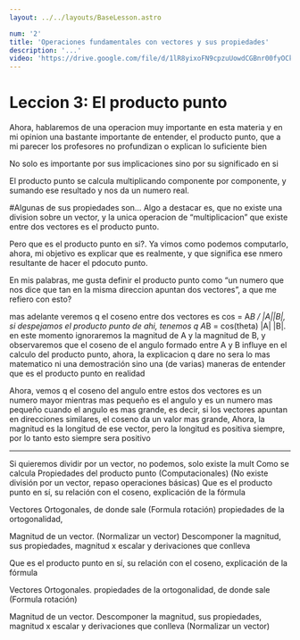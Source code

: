 ```yaml
---
layout: ../../layouts/BaseLesson.astro

num: '2'
title: 'Operaciones fundamentales con vectores y sus propiedades'
description: '...'
video: 'https://drive.google.com/file/d/1lR8yixoFN9cpzuUowdCGBnr00fyOCkv2/preview'
---
```





# Leccion 3: El producto punto

Ahora, hablaremos de una operacion muy importante en esta materia y en mi opinion una bastante importante de entender, el producto punto, que a mi parecer los profesores no profundizan o explican lo suficiente bien

No solo es importante por sus implicaciones sino por su significado en si

El producto punto se calcula multiplicando componente por componente, y sumando ese resultado y nos da un numero real.

#Algunas de sus propiedades son…
Algo a destacar es, que no existe una division sobre un vector, y la unica operacion de “multiplicacion” que existe entre dos vectores es el producto punto.

Pero que es el producto punto en si?.
Ya vimos como podemos computarlo, ahora, mi objetivo es explicar que es realmente, y que significa ese nmero resultante de hacer el pdocuto punto.

En mis palabras, me gusta definir el producto punto como “un numero que nos dice que tan en la misma direccion apuntan dos vectores”, a que me refiero con esto?

mas adelante veremos q el coseno entre dos vectores es cos = A*B / |A||B|, si despejamos el producto punto de ahi, tenemos q A*B = cos(theta) |A| |B|. en este momento ignoraremos la magnitud de A y la magnitud de B, y observaremos que el coseno de el angulo formado entre A y B influye en el calculo del producto punto, ahora, la explicacion q dare no sera lo mas matematico ni una demostración sino una (de varias) maneras de entender que es el producto punto en realidad

Ahora, vemos q el coseno del angulo entre estos dos vectores es un numero mayor mientras mas pequeño es el angulo y es un numero mas pequeño cuando el angulo es mas grande, es decir, si los vectores apuntan en direcciones similares, el coseno da un valor mas grande,
Ahora, la magnitud es la longitud de ese vector, pero la longitud es positiva siempre, por lo tanto esto siempre sera positivo

---
Si quieremos dividir por un vector, no podemos, solo existe la mult
Como se calcula
Propiedades del producto punto (Computacionales) (No existe división por un vector, repaso operaciones básicas)
Que es el producto punto en sí, su relación con el coseno, explicación de la fórmula

Vectores Ortogonales, de donde sale (Formula rotación)
propiedades de la ortogonalidad,

Magnitud de un vector. (Normalizar un vector)
Descomponer la magnitud, sus propiedades, magnitud x escalar y derivaciones que conlleva


Que es el producto punto en sí, su relación con el coseno, explicación de la fórmula

Vectores Ortogonales. propiedades de la ortogonalidad, de donde sale (Formula rotación)

Magnitud de un vector.
Descomponer la magnitud, sus propiedades, magnitud x escalar y derivaciones que 
conlleva
(Normalizar un vector)